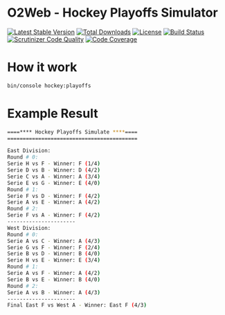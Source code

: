 # O2Web - Hockey Playoffs Simulator

[![Latest Stable Version](https://img.shields.io/packagist/v/hieptran87/hockey-playoffs.svg?style=flat-square)](https://packagist.org/packages/hieptran87/hockey-playoffs) 
 [![Total Downloads](https://img.shields.io/packagist/dt/hieptran87/hockey-playoffs.svg?style=flat-square)](https://packagist.org/packages/hieptran87/hockey-playoffs)
 [![License](https://img.shields.io/packagist/l/hieptran87/hockey-playoffs.svg?style=flat-square)](https://packagist.org/packages/hieptran87/hockey-playoffs)
 [![Build Status](https://img.shields.io/travis/hieptran87/hockey-playoffs/master.svg?style=flat-square)](http://travis-ci.org/hieptran87/hockey-playoffs)
 [![Scrutinizer Code Quality](https://img.shields.io/scrutinizer/g/hieptran87/hockey-playoffs/master.svg?style=flat-square)](https://scrutinizer-ci.com/g/hieptran87/hockey-playoffs/?branch=master) [![Code Coverage](https://img.shields.io/scrutinizer/coverage/g/hieptran87/hockey-playoffs/master.svg?style=flat-square)](https://scrutinizer-ci.com/g/hieptran87/hockey-playoffs/?branch=master)

 # How it work
```bash
bin/console hockey:playoffs
```
 # Example Result
```bash
====**** Hockey Playoffs Simulate ****====
==========================================

East Division:
Round # 0:
Serie H vs F - Winner: F (1/4)
Serie D vs B - Winner: D (4/2)
Serie C vs A - Winner: A (3/4)
Serie E vs G - Winner: E (4/0)
Round # 1:
Serie F vs D - Winner: F (4/2)
Serie A vs E - Winner: A (4/2)
Round # 2:
Serie F vs A - Winner: F (4/2)
----------------------
West Division:
Round # 0:
Serie A vs C - Winner: A (4/3)
Serie G vs F - Winner: F (2/4)
Serie B vs D - Winner: B (4/0)
Serie H vs E - Winner: E (3/4)
Round # 1:
Serie A vs F - Winner: A (4/2)
Serie B vs E - Winner: B (4/0)
Round # 2:
Serie A vs B - Winner: A (4/3)
----------------------
Final East F vs West A - Winner: East F (4/3)
```